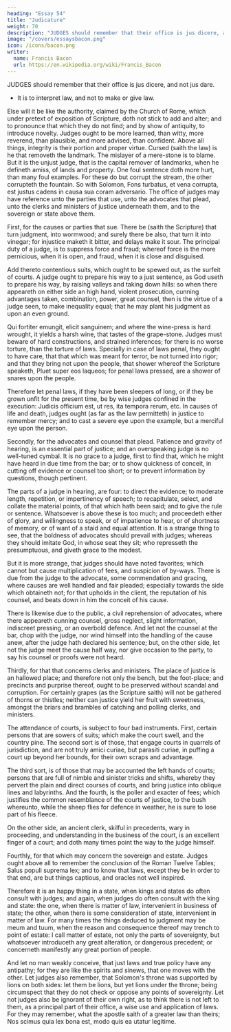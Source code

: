 ```yaml
---
heading: "Essay 54"
title: "Judicature"
weight: 70
description: "JUDGES should remember that their office is jus dicere, and not jus dare."
image: "/covers/essaysbacon.png"
icon: /icons/bacon.png
writer:
  name: Francis Bacon
  url: https://en.wikipedia.org/wiki/Francis_Bacon
---
```



JUDGES should remember that their office is jus dicere, and not jus dare.
- It is to interpret law, and not to make or give law.

Else will it be like the authority, claimed by the Church of Rome, which under pretext of exposition of Scripture, doth not stick to add and alter; and to pronounce that which they do not find; and by show of antiquity, to introduce novelty. Judges ought to be more learned, than witty, more reverend, than plausible, and more advised, than confident. Above all things, integrity is their portion and proper virtue. Cursed (saith the law) is he that removeth the landmark. The mislayer of a mere-stone is to blame. But it is the unjust judge, that is the capital remover of landmarks, when he defineth amiss, of lands and property. One foul sentence doth more hurt, than many foul examples. For these do but corrupt the stream, the other corrupteth the fountain. So with Solomon, Fons turbatus, et vena corrupta, est justus cadens in causa sua coram adversario. The office of judges may have reference unto the parties that use, unto the advocates that plead, unto the clerks and ministers of justice underneath them, and to the sovereign or state above them.

First, for the causes or parties that sue. There be (saith the Scripture) that turn judgment, into wormwood; and surely there be also, that turn it into vinegar; for injustice maketh it bitter, and delays make it sour. The principal duty of a judge, is to suppress force and fraud; whereof force is the more pernicious, when it is open, and fraud, when it is close and disguised.

Add thereto contentious suits, which ought to be spewed out, as the surfeit of courts. A judge ought to prepare his way to a just sentence, as God useth to prepare his way, by raising valleys and taking down hills: so when there appeareth on either side an high hand, violent prosecution, cunning advantages taken, combination, power, great counsel, then is the virtue of a judge seen, to make inequality equal; that he may plant his judgment as upon an even ground. 

Qui fortiter emungit, elicit sanguinem; and where the wine-press is hard wrought, it yields a harsh wine, that tastes of the grape-stone. Judges must beware of hard constructions, and strained inferences; for there is no worse torture, than the torture of laws. Specially in case of laws penal, they ought to have care, that that which was meant for terror, be not turned into rigor; and that they bring not upon the people, that shower whereof the Scripture speaketh, Pluet super eos laqueos; for penal laws pressed, are a shower of snares upon the people. 

Therefore let penal laws, if they have been sleepers of long, or if they be grown unfit for the present time, be by wise judges confined in the execution: Judicis officium est, ut res, ita tempora rerum, etc. In causes of life and death, judges ought (as far as the law permitteth) in justice to remember mercy; and to cast a severe eye upon the example, but a merciful eye upon the person.

Secondly, for the advocates and counsel that plead. Patience and gravity of hearing, is an essential part of justice; and an overspeaking judge is no well-tuned cymbal. It is no grace to a judge, first to find that, which he might have heard in due time from the bar; or to show quickness of conceit, in cutting off evidence or counsel too short; or to prevent information by questions, though pertinent. 

The parts of a judge in hearing, are four: to direct the evidence; to moderate length, repetition, or impertinency of speech; to recapitulate, select, and collate the material points, of that which hath been said; and to give the rule or sentence. Whatsoever is above these is too much; and proceedeth either of glory, and willingness to speak, or of impatience to hear, or of shortness of memory, or of want of a staid and equal attention. It is a strange thing to see, that the boldness of advocates should prevail with judges; whereas they should imitate God, in whose seat they sit; who represseth the presumptuous, and giveth grace to the modest. 

But it is more strange, that judges should have noted favorites; which cannot but cause multiplication of fees, and suspicion of by-ways. There is due from the judge to the advocate, some commendation and gracing, where causes are well handled and fair pleaded; especially towards the side which obtaineth not; for that upholds in the client, the reputation of his counsel, and beats down in him the conceit of his cause. 

There is likewise due to the public, a civil reprehension of advocates, where there appeareth cunning counsel, gross neglect, slight information, indiscreet pressing, or an overbold defence. And let not the counsel at the bar, chop with the judge, nor wind himself into the handling of the cause anew, after the judge hath declared his sentence; but, on the other side, let not the judge meet the cause half way, nor give occasion to the party, to say his counsel or proofs were not heard.

Thirdly, for that that concerns clerks and ministers. The place of justice is an hallowed place; and therefore not only the bench, but the foot-place; and precincts and purprise thereof, ought to be preserved without scandal and corruption. For certainly grapes (as the Scripture saith) will not be gathered of thorns or thistles; neither can justice yield her fruit with sweetness, amongst the briars and brambles of catching and polling clerks, and ministers. 

The attendance of courts, is subject to four bad instruments. First, certain persons that are sowers of suits; which make the court swell, and the country pine. The second sort is of those, that engage courts in quarrels of jurisdiction, and are not truly amici curiae, but parasiti curiae, in puffing a court up beyond her bounds, for their own scraps and advantage. 

The third sort, is of those that may be accounted the left hands of courts; persons that are full of nimble and sinister tricks and shifts, whereby they pervert the plain and direct courses of courts, and bring justice into oblique lines and labyrinths. And the fourth, is the poller and exacter of fees; which justifies the common resemblance of the courts of justice, to the bush whereunto, while the sheep flies for defence in weather, he is sure to lose part of his fleece. 

On the other side, an ancient clerk, skilful in precedents, wary in proceeding, and understanding in the business of the court, is an excellent finger of a court; and doth many times point the way to the judge himself.

Fourthly, for that which may concern the sovereign and estate. Judges ought above all to remember the conclusion of the Roman Twelve Tables; Salus populi suprema lex; and to know that laws, except they be in order to that end, are but things captious, and oracles not well inspired.

Therefore it is an happy thing in a state, when kings and states do often consult with judges; and again, when judges do often consult with the king and state: the one, when there is matter of law, intervenient in business of state; the other, when there is some consideration of state, intervenient in matter of law. For many times the things deduced to judgment may be meum and tuum, when the reason and consequence thereof may trench to point of estate: I call matter of estate, not only the parts of sovereignty, but whatsoever introduceth any great alteration, or dangerous precedent; or concerneth manifestly any great portion of people.

And let no man weakly conceive, that just laws and true policy have any antipathy; for they are like the spirits and sinews, that one moves with the other. Let judges also remember, that Solomon's throne was supported by lions on both sides: let them be lions, but yet lions under the throne; being circumspect that they do not check or oppose any points of sovereignty. Let not judges also be ignorant of their own right, as to think there is not left to them, as a principal part of their office, a wise use and application of laws. For they may remember, what the apostle saith of a greater law than theirs; Nos scimus quia lex bona est, modo quis ea utatur legitime.

